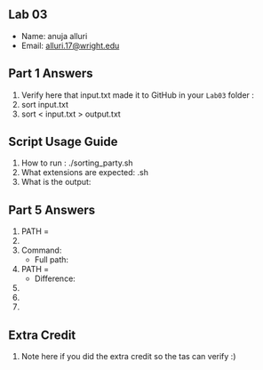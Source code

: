 ## Lab 03

- Name: anuja alluri
- Email: alluri.17@wright.edu

## Part 1 Answers

1. Verify here that input.txt made it to GitHub in your `Lab03` folder : 
2. sort input.txt
3. sort < input.txt > output.txt

## Script Usage Guide

1. How to run : ./sorting_party.sh
2. What extensions are expected: .sh
3. What is the output: 

## Part 5 Answers

1. PATH =
2.
3. Command:
   - Full path:
4. PATH =
   - Difference:
5.
6.
7.

## Extra Credit

1. Note here if you did the extra credit so the tas can verify :)
